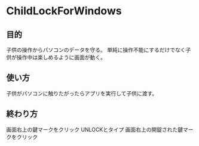 # ChildLockForWindows

## 目的

子供の操作からパソコンのデータを守る。
単純に操作不能にするだけでなく子供が操作中は楽しめるように画面が動く。

## 使い方

子供がパソコンに触りたがったらアプリを実行して子供に渡す。

## 終わり方

画面右上の鍵マークをクリック
UNLOCKとタイプ
画面右上の開錠された鍵マークをクリック

